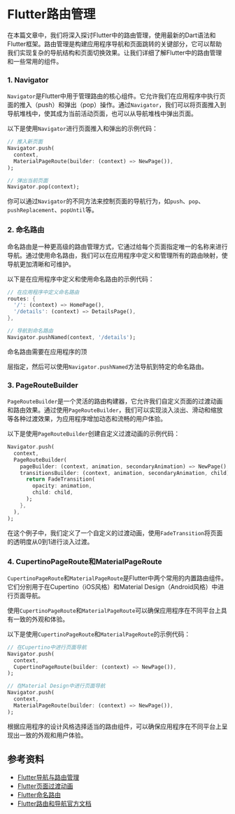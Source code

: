 # Flutter路由管理

在本篇文章中，我们将深入探讨Flutter中的路由管理，使用最新的Dart语法和Flutter框架。路由管理是构建应用程序导航和页面跳转的关键部分，它可以帮助我们实现复杂的导航结构和页面切换效果。让我们详细了解Flutter中的路由管理和一些常用的组件。


### 1. **Navigator**

`Navigator`是Flutter中用于管理路由的核心组件。它允许我们在应用程序中执行页面的推入（push）和弹出（pop）操作。通过`Navigator`，我们可以将页面推入到导航堆栈中，使其成为当前活动页面，也可以从导航堆栈中弹出页面。

以下是使用`Navigator`进行页面推入和弹出的示例代码：

```dart
// 推入新页面
Navigator.push(
  context,
  MaterialPageRoute(builder: (context) => NewPage()),
);

// 弹出当前页面
Navigator.pop(context);
```

你可以通过`Navigator`的不同方法来控制页面的导航行为，如`push`、`pop`、`pushReplacement`、`popUntil`等。

### 2. **命名路由**

命名路由是一种更高级的路由管理方式，它通过给每个页面指定唯一的名称来进行导航。通过使用命名路由，我们可以在应用程序中定义和管理所有的路由映射，使导航更加清晰和可维护。

以下是在应用程序中定义和使用命名路由的示例代码：

```dart
// 在应用程序中定义命名路由
routes: {
  '/': (context) => HomePage(),
  '/details': (context) => DetailsPage(),
},

// 导航到命名路由
Navigator.pushNamed(context, '/details');
```

命名路由需要在应用程序的顶

层指定，然后可以使用`Navigator.pushNamed`方法导航到特定的命名路由。

### 3. **PageRouteBuilder**

`PageRouteBuilder`是一个灵活的路由构建器，它允许我们自定义页面的过渡动画和路由效果。通过使用`PageRouteBuilder`，我们可以实现淡入淡出、滑动和缩放等各种过渡效果，为应用程序增加动态和流畅的用户体验。

以下是使用`PageRouteBuilder`创建自定义过渡动画的示例代码：

```dart
Navigator.push(
  context,
  PageRouteBuilder(
    pageBuilder: (context, animation, secondaryAnimation) => NewPage(),
    transitionsBuilder: (context, animation, secondaryAnimation, child) {
      return FadeTransition(
        opacity: animation,
        child: child,
      );
    },
  ),
);
```

在这个例子中，我们定义了一个自定义的过渡动画，使用`FadeTransition`将页面的透明度从0到1进行淡入过渡。

### 4. **CupertinoPageRoute和MaterialPageRoute**

`CupertinoPageRoute`和`MaterialPageRoute`是Flutter中两个常用的内置路由组件。它们分别用于在Cupertino（iOS风格）和Material Design（Android风格）中进行页面导航。

使用`CupertinoPageRoute`和`MaterialPageRoute`可以确保应用程序在不同平台上具有一致的外观和体验。

以下是使用`CupertinoPageRoute`和`MaterialPageRoute`的示例代码：

```dart
// 在Cupertino中进行页面导航
Navigator.push(
  context,
  CupertinoPageRoute(builder: (context) => NewPage()),
);

// 在Material Design中进行页面导航
Navigator.push(
  context,
  MaterialPageRoute(builder: (context) => NewPage()),
);
```

根据应用程序的设计风格选择适当的路由组件，可以确保应用程序在不同平台上呈现出一致的外观和用户体验。

## 参考资料

- [Flutter导航与路由管理](https://flutter.dev/docs/cookbook/navigation/navigation-basics)
- [Flutter页面过渡动画](https://flutter.dev/docs/cookbook/navigation/hero-animations)
- [Flutter命名路由](https://flutter.dev/docs/cookbook/navigation/named-routes)
- [Flutter路由和导航官方文档](https://flutter.dev/docs/development/ui/navigation)
